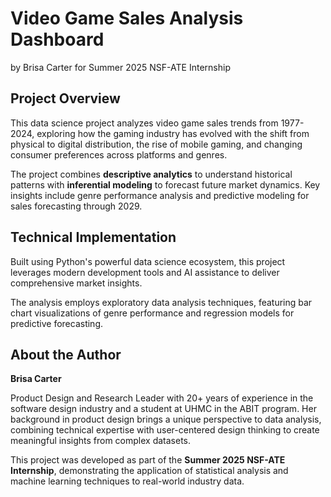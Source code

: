 
# Video Game Sales Analysis Dashboard

by Brisa Carter
for Summer 2025 NSF-ATE Internship

## Project Overview

This data science project analyzes video game sales trends from 1977-2024, exploring how the gaming industry has evolved with the shift from physical to digital distribution, the rise of mobile gaming, and changing consumer preferences across platforms and genres.

The project combines **descriptive analytics** to understand historical patterns with **inferential modeling** to forecast future market dynamics. Key insights include genre performance analysis and predictive modeling for sales forecasting through 2029.

## Technical Implementation

Built using Python's powerful data science ecosystem, this project leverages modern development tools and AI assistance to deliver comprehensive market insights.

The analysis employs exploratory data analysis techniques, featuring bar chart visualizations of genre performance and regression models for predictive forecasting.

## About the Author

**Brisa Carter**

Product Design and Research Leader with 20+ years of experience in the software design industry and a student at UHMC in the ABIT program.
Her background in product design brings a unique perspective to data analysis, combining technical expertise with user-centered design thinking to create meaningful insights from complex datasets.

This project was developed as part of the **Summer 2025 NSF-ATE Internship**, demonstrating the application of statistical analysis and machine learning techniques to real-world industry data.

